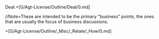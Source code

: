 Deal.=[G/Agt-License/Outline/Deal/0.md]

//Note=These are intended to be the primary "business" points, the
ones that are usually the focus of business discussions.

=[G/Agt-License/Outline/_Misc/_Relate/_How/0.md]

